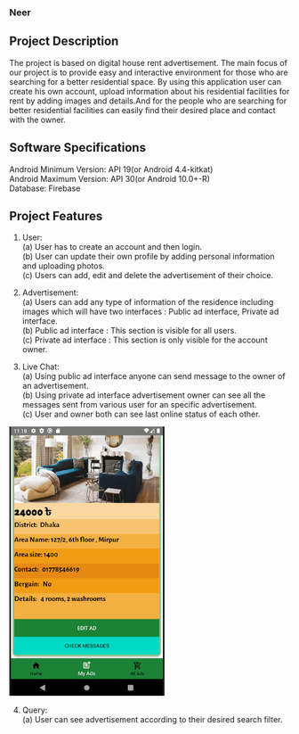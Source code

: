 ### Neer
## Project Description

The project is based on digital house rent advertisement. The main focus
of our project is to provide easy and interactive environment for those
who are searching for a better residential space. By using this application
user can create his own account, upload information about his residential
facilities for rent by adding images and details.And for the people who are
searching for better residential facilities can easily find their desired place
and contact with the owner.

## Software Specifications

Android Minimum Version: API 19(or Android 4.4-kitkat)<br>
Android Maximum Version: API 30(or Android 10.0+-R)<br>
Database: Firebase

## Project Features

1. User:<br>
(a) User has to create an account and then login.<br>
(b) User can update their own profile by adding personal information and uploading photos.<br>
(c) Users can add, edit and delete the advertisement of their choice.

2. Advertisement:<br>
(a) Users can add any type of information of the residence including
images which will have two interfaces : Public ad interface,
Private ad interface.<br>
(b) Public ad interface : This section is visible for all users.<br>
(c) Private ad interface : This section is only visible for the account
owner.

3. Live Chat:<br>
(a) Using public ad interface anyone can send message to the owner
of an advertisement.<br>
(b) Using private ad interface advertisement owner can see all the
messages sent from various user for an specific advertisement.<br>
(c) User and owner both can see last online status of each other.

![](Chat_2.gif)

4. Query:<br>
(a) User can see advertisement according to their desired search
filter.
